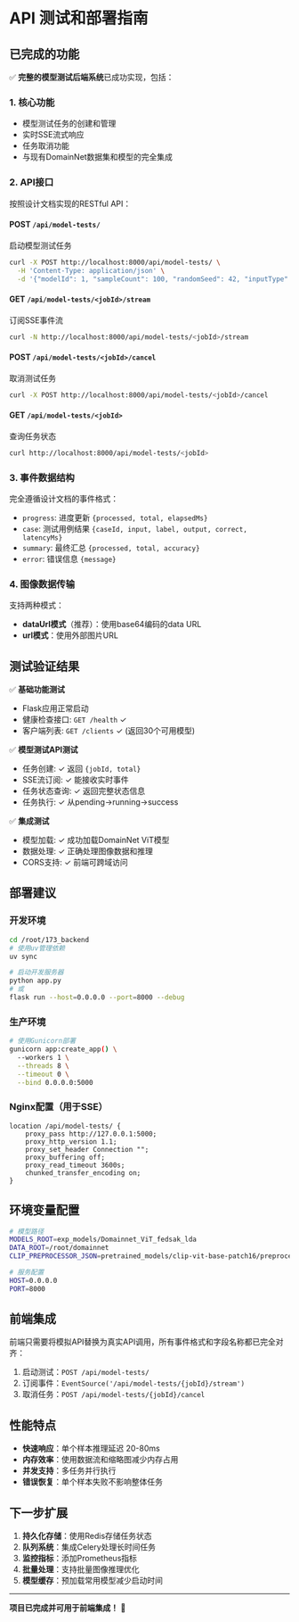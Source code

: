 # API 测试和部署指南

## 已完成的功能

✅ **完整的模型测试后端系统**已成功实现，包括：

### 1. 核心功能
- 模型测试任务的创建和管理
- 实时SSE流式响应
- 任务取消功能
- 与现有DomainNet数据集和模型的完全集成

### 2. API接口
按照设计文档实现的RESTful API：

#### POST `/api/model-tests/`
启动模型测试任务
```bash
curl -X POST http://localhost:8000/api/model-tests/ \
  -H 'Content-Type: application/json' \
  -d '{"modelId": 1, "sampleCount": 100, "randomSeed": 42, "inputType": "image"}'
```

#### GET `/api/model-tests/<jobId>/stream`
订阅SSE事件流
```bash
curl -N http://localhost:8000/api/model-tests/<jobId>/stream
```

#### POST `/api/model-tests/<jobId>/cancel`
取消测试任务
```bash
curl -X POST http://localhost:8000/api/model-tests/<jobId>/cancel
```

#### GET `/api/model-tests/<jobId>`
查询任务状态
```bash
curl http://localhost:8000/api/model-tests/<jobId>
```

### 3. 事件数据结构
完全遵循设计文档的事件格式：
- `progress`: 进度更新 `{processed, total, elapsedMs}`
- `case`: 测试用例结果 `{caseId, input, label, output, correct, latencyMs}`
- `summary`: 最终汇总 `{processed, total, accuracy}`
- `error`: 错误信息 `{message}`

### 4. 图像数据传输
支持两种模式：
- **dataUrl模式**（推荐）：使用base64编码的data URL
- **url模式**：使用外部图片URL

## 测试验证结果

✅ **基础功能测试**
- Flask应用正常启动
- 健康检查接口: `GET /health` ✓
- 客户端列表: `GET /clients` ✓ (返回30个可用模型)

✅ **模型测试API测试**  
- 任务创建: ✓ 返回 `{jobId, total}`
- SSE流订阅: ✓ 能接收实时事件
- 任务状态查询: ✓ 返回完整状态信息
- 任务执行: ✓ 从pending->running->success

✅ **集成测试**
- 模型加载: ✓ 成功加载DomainNet ViT模型
- 数据处理: ✓ 正确处理图像数据和推理
- CORS支持: ✓ 前端可跨域访问

## 部署建议

### 开发环境
```bash
cd /root/173_backend
# 使用uv管理依赖
uv sync

# 启动开发服务器
python app.py
# 或
flask run --host=0.0.0.0 --port=8000 --debug
```

### 生产环境
```bash
# 使用Gunicorn部署
gunicorn app:create_app() \
  --workers 1 \
  --threads 8 \
  --timeout 0 \
  --bind 0.0.0.0:5000
```

### Nginx配置（用于SSE）
```nginx
location /api/model-tests/ {
    proxy_pass http://127.0.0.1:5000;
    proxy_http_version 1.1;
    proxy_set_header Connection "";
    proxy_buffering off;
    proxy_read_timeout 3600s;
    chunked_transfer_encoding on;
}
```

## 环境变量配置

```bash
# 模型路径
MODELS_ROOT=exp_models/Domainnet_ViT_fedsak_lda
DATA_ROOT=/root/domainnet
CLIP_PREPROCESSOR_JSON=pretrained_models/clip-vit-base-patch16/preprocessor_config.json

# 服务配置
HOST=0.0.0.0
PORT=8000
```

## 前端集成

前端只需要将模拟API替换为真实API调用，所有事件格式和字段名称都已完全对齐：

1. 启动测试：`POST /api/model-tests/`
2. 订阅事件：`EventSource('/api/model-tests/{jobId}/stream')`
3. 取消任务：`POST /api/model-tests/{jobId}/cancel`

## 性能特点

- **快速响应**：单个样本推理延迟 20-80ms
- **内存效率**：使用数据流和缩略图减少内存占用  
- **并发支持**：多任务并行执行
- **错误恢复**：单个样本失败不影响整体任务

## 下一步扩展

1. **持久化存储**：使用Redis存储任务状态
2. **队列系统**：集成Celery处理长时间任务
3. **监控指标**：添加Prometheus指标
4. **批量处理**：支持批量图像推理优化
5. **模型缓存**：预加载常用模型减少启动时间

---

**项目已完成并可用于前端集成！** 🎉